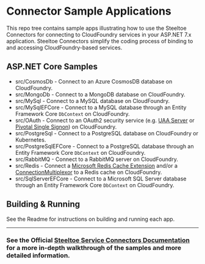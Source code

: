 # Connector Sample Applications

This repo tree contains sample apps illustrating how to use the Steeltoe Connectors for connecting to CloudFoundry services in your ASP.NET 7.x application.
Steeltoe Connectors simplify the coding process of binding to and accessing CloudFoundry-based services.

## ASP.NET Core Samples

* src/CosmosDb - Connect to an Azure CosmosDB database on CloudFoundry.
* src/MongoDb - Connect to a MongoDB database on CloudFoundry.
* src/MySql - Connect to a MySQL database on CloudFoundry.
* src/MySqlEFCore - Connect to a MySQL database through an Entity Framework Core `DbContext` on CloudFoundry.
* src/OAuth - Connect to an OAuth2 security service (e.g. [UAA Server](https://github.com/cloudfoundry/uaa) or [Pivotal Single Signon](https://docs.pivotal.io/p-identity/)) on CloudFoundry.
* src/PostgreSql - Connect to a PostgreSQL database on CloudFoundry or Kubernetes.
* src/PostgreSqlEFCore - Connect to a PostgreSQL database through an Entity Framework Core `DbContext` on CloudFoundry.
* src/RabbitMQ - Connect to a RabbitMQ server on CloudFoundry.
* src/Redis - Connect a [Microsoft Redis Cache Extension](https://github.com/aspnet/Caching/tree/dev/src/Microsoft.Extensions.Caching.Redis) and/or a [ConnectionMultiplexor](https://github.com/StackExchange/StackExchange.Redis) to a Redis cache on CloudFoundry.
* src/SqlServerEFCore - Connect to a Microsoft SQL Server database through an Entity Framework Core `DbContext` on CloudFoundry.

## Building & Running

See the Readme for instructions on building and running each app.

---

### See the Official [Steeltoe Service Connectors Documentation](https://docs.steeltoe.io/api/v3/connectors/) for a more in-depth walkthrough of the samples and more detailed information.
